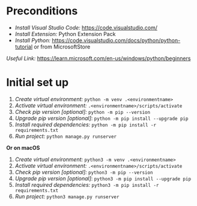 # Preconditions

* *Install Visual Studio Code:*    https://code.visualstudio.com/
* *Install Extension:*   Python Extension Pack
* *Install Python:*   https://code.visualstudio.com/docs/python/python-tutorial or from  MicrosoftStore

*Useful Link:*   https://learn.microsoft.com/en-us/windows/python/beginners

# Initial set up

1. *Create virtual environment:*   ```python -m venv .<environmentname>```
2. *Activate virtual environment:*  ```.<environmentname>/scripts/activate```
3. *Check pip version [optional]:*   ```python -m pip --version```
4. *Upgrade pip version [optional]*:   ```python -m pip install --upgrade pip```
5. *Install required dependencies:*   ```python -m pip install -r requirements.txt```
6. *Run project:*   ```python manage.py runserver```

**Or on macOS**

1. *Create virtual environment:*   ```python3 -m venv .<environmentname>```
2. *Activate virtual environment:*  ```.<environmentname>/scripts/activate```
3. *Check pip version [optional]:*   ```python3 -m pip --version```
4. *Upgrade pip version [optional]*:   ```python3 -m pip install --upgrade pip```
5. *Install required dependencies:*   ```python3 -m pip install -r requirements.txt```
6. *Run project:*   ```python3 manage.py runserver```
